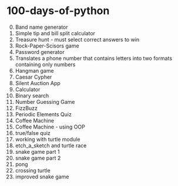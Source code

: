 # 100-days-of-python

0. Band name generator
1. Simple tip and bill split calculator
2. Treasure hunt - must select correct answers to win
3. Rock-Paper-Scisors game
4. Password generator
5. Translates a phone number that contains letters into two formats containing only numbers
6. Hangman game
7. Caesar Cypher  
8. Silent Auction App
9. Calculator
10. Binary search
11. Number Guessing Game
12. FizzBuzz
13. Periodic Elements Quiz
14. Coffee Machine
15. Coffee Machine - using OOP
16. true/false quiz
17. working with turtle module
18. etch_a_sketch and turtle race
19. snake game part 1
20. snake game part 2
21. pong
22. crossing turtle
23. improved snake game
